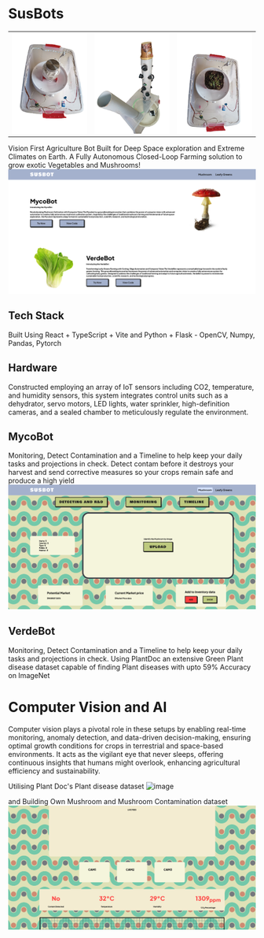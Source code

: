 # SusBots
| | | |
|-|-|-|
| ![susbot](https://github.com/Shaburu/Advanced-Mushroom-Habitat-Mush-E/blob/main/bgremoved%20straight.png?raw=true)| ![plantdoc](https://github.com/Shaburu/Advanced-Mushroom-Habitat-Mush-E/blob/main/susbot.png?raw=true)|![bgremoved straight](https://github.com/Shaburu/Advanced-Mushroom-Habitat-Mush-E/blob/main/plantdoc.png?raw=true) |

Vision First Agriculture Bot Built for Deep Space exploration and Extreme Climates on Earth.
A Fully Autonomous Closed-Loop Farming solution to grow exotic Vegetables and Mushrooms!
![image](https://github.com/Shaburu/Advanced-Mushroom-Habitat-Mush-E/blob/main/homepage.png?raw=true)

## Tech Stack
Built Using React + TypeScript + Vite and Python + Flask - OpenCV, Numpy, Pandas, Pytorch

## Hardware
Constructed employing an array of IoT sensors including CO2, temperature, and humidity sensors, this system integrates control units such as a dehydrator, servo motors, LED lights, water sprinkler, high-definition cameras, and a sealed chamber to meticulously regulate the environment.

## MycoBot
Monitoring, Detect Contamination and a Timeline to help keep your daily tasks and projections in check.
Detect contam before it destroys your harvest and send corrective measures so your crops remain safe and produce a high yield
 ![image](https://github.com/Shaburu/Advanced-Mushroom-Habitat-Mush-E/blob/main/r&d.png?raw=true)



## VerdeBot

Monitoring, Detect Contamination and a Timeline to help keep your daily tasks and projections in check.
Using PlantDoc an extensive Green Plant disease dataset capable of finding Plant diseases with upto 59% Accuracy on ImageNet

# Computer Vision and AI
Computer vision plays a pivotal role in these setups by enabling real-time monitoring, anomaly detection, and data-driven decision-making, ensuring optimal growth conditions for crops in terrestrial and space-based environments. It acts as the vigilant eye that never sleeps, offering continuous insights that humans might overlook, enhancing agricultural efficiency and sustainability.

Utilising Plant Doc's Plant disease dataset 
![image](https://raw.githubusercontent.com/pratikkayal/PlantDoc-Dataset/master/PlantDoc_Examples.png)

and Building Own Mushroom and Mushroom Contamination dataset 
![image](https://github.com/Shaburu/Advanced-Mushroom-Habitat-Mush-E/blob/main/deets.png?raw=true)



